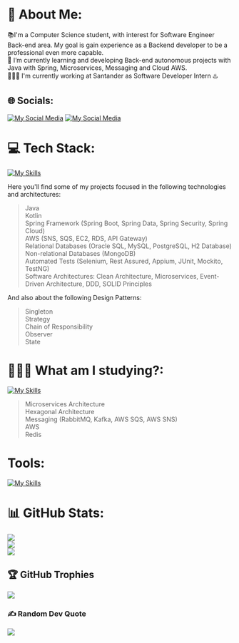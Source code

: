 

# 💫 About Me:
📚I'm a Computer Science student, with interest for Software Engineer Back-end area. My goal is gain experience as a Backend developer to be a professional even more capable.<br>🌱 I’m currently learning and developing Back-end autonomous projects with Java with Spring, Microservices, Messaging and Cloud AWS.<br> 🧑🏾‍💻 I'm currently working at Santander as Software Developer Intern ♨️


## 🌐 Socials:
[![My Social Media](https://skillicons.dev/icons?i=instagram)](https://instagram.com/gb_alves6) [![My Social Media](https://skillicons.dev/icons?i=linkedin)](https://www.linkedin.com/in/gabriel-henrique-alves-dev/) 


# 💻 Tech Stack:
[![My Skills](https://skillicons.dev/icons?i=java,kotlin,spring,angular,rabbitmq,kafka,aws,docker,postgres,mysql,mongodb)](https://skillicons.dev)

Here you'll find some of my projects focused in the following technologies and architectures:
> Java <br>
> Kotlin <br>
> Spring Framework (Spring Boot, Spring Data, Spring Security, Spring Cloud) <br>
> AWS (SNS, SQS, EC2, RDS, API Gateway) <br>
> Relational Databases (Oracle SQL, MySQL, PostgreSQL, H2 Database) <br>
> Non-relational Databases (MongoDB) <br>
> Automated Tests (Selenium, Rest Assured, Appium, JUnit, Mockito, TestNG) <br>
> Software Architectures: Clean Architecture, Microservices, Event-Driven Architecture, DDD, SOLID Principles

And also about the following Design Patterns:
> Singleton <br>
> Strategy <br>
> Chain of Responsibility <br>
> Observer <br>
> State

# 🧑🏾‍💻 What am I studying?:
[![My Skills](https://skillicons.dev/icons?i=aws,redis)](https://skillicons.dev)
> Microservices Architecture <br>
> Hexagonal Architecture <br>
> Messaging (RabbitMQ, Kafka, AWS SQS, AWS SNS) <br>
> AWS <br>
> Redis

# Tools:
[![My Skills](https://skillicons.dev/icons?i=idea,vscode,postman,gitlab,github,git)](https://skillicons.dev)

# 📊 GitHub Stats:
![](https://github-readme-stats.vercel.app/api?username=gb-alves03&theme=tokyonight&hide_border=false&include_all_commits=true&count_private=true)<br/>
![](https://github-readme-streak-stats.herokuapp.com/?user=gb-alves03&theme=tokyonight&hide_border=false)<br/>
![](https://github-readme-stats.vercel.app/api/top-langs/?username=gb-alves03&theme=tokyonight&hide_border=false&include_all_commits=true&count_private=true&layout=compact)<br>



## 🏆 GitHub Trophies
![](https://github-profile-trophy.vercel.app/?username=gb-alves03&theme=radical&no-frame=false&no-bg=false&margin-w=4)

### ✍️ Random Dev Quote
![](https://quotes-github-readme.vercel.app/api?type=horizontal&theme=radical)
